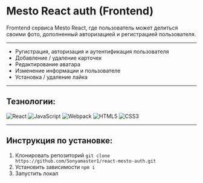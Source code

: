 # Mesto React auth (Frontend)

Fromtend сервиса Mesto React, где пользователь может делиться своими фото, дополненный авторизацией и регистрацией пользователя.

---
- Ругистрация, авторизация и аутентификация пользователя
- Добавление / удаление карточек 
- Редактирование аватара
- Изменение информации и пользователе 
- Установка / удаление лайка

---
## Тезнологии:
![React](https://img.shields.io/badge/-React-090909?style=for-the-badge&logo=React)
![JavaScript](https://img.shields.io/badge/-JavaScript-090909?style=for-the-badge&logo=JavaScript)
![Webpack](https://img.shields.io/badge/-Webpack-090909?style=for-the-badge&logo=Webpack)
![HTML5](https://img.shields.io/badge/-HTML5-090909?style=for-the-badge&logo=HTML5)
![CSS3](https://img.shields.io/badge/-CSS3-090909?style=for-the-badge&logo=CSS3)

---

## Инструкция по установке:
1. Клонировать репозиторий
`git clone https://github.com/Sonyamaster1/react-mesto-auth.git`
2. Установить зависимости
`npm i`
3. Запустить локал
